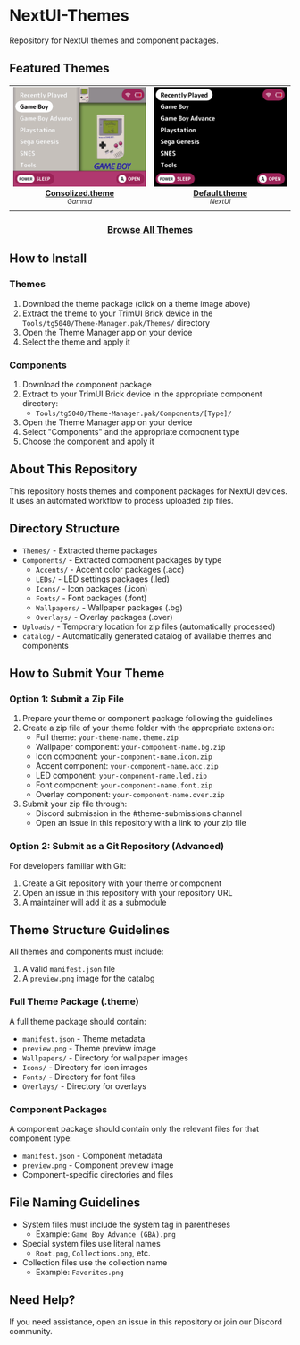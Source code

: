 # NextUI-Themes

Repository for NextUI themes and component packages.

<!-- GALLERY_START -->
## Featured Themes

<table align="center"><tr>
<td align="center" valign="top" width="33%">

<a href="https://github.com/Leviathanium/NextUI-Themes/raw/main/Uploads/Themes/Consolized.theme.zip">
<img title="Name: Consolized.theme&#013;Author: Gamnrd&#013;(Click to download)" width="480px" src="https://github.com/Leviathanium/NextUI-Themes/raw/main/Catalog/Themes/previews/Consolized.theme.png" /><br/>
<b>Consolized.theme</b>
</a><br/>
<sup><i>Gamnrd</i></sup><br>
<sub>
<sup><a title="Last updated: " href="https://github.com/Leviathanium/NextUI-Themes/commits/main/Catalog/themes/Consolized.theme"></a></sup>

</sub>
</td>

<td align="center" valign="top" width="33%">

<a href="https://github.com/Leviathanium/NextUI-Themes/raw/main/Uploads/Themes/Default.theme.zip">
<img title="Name: Default.theme&#013;Author: NextUI&#013;(Click to download)" width="480px" src="https://github.com/Leviathanium/NextUI-Themes/raw/main/Catalog/Themes/previews/Default.theme.png" /><br/>
<b>Default.theme</b>
</a><br/>
<sup><i>NextUI</i></sup><br>
<sub>
<sup><a title="Last updated: " href="https://github.com/Leviathanium/NextUI-Themes/commits/main/Catalog/themes/Default.theme"></a></sup>

</sub>
</td>


</tr></table>


<div align="center"><h3><a href=".github/index/index.md">Browse All Themes</a></h3></div>
<!-- GALLERY_END -->

## How to Install

### Themes

1. Download the theme package (click on a theme image above)
2. Extract the theme to your TrimUI Brick device in the `Tools/tg5040/Theme-Manager.pak/Themes/` directory
3. Open the Theme Manager app on your device
4. Select the theme and apply it

### Components

1. Download the component package
2. Extract to your TrimUI Brick device in the appropriate component directory:
   - `Tools/tg5040/Theme-Manager.pak/Components/[Type]/`
3. Open the Theme Manager app on your device
4. Select "Components" and the appropriate component type
5. Choose the component and apply it

## About This Repository

This repository hosts themes and component packages for NextUI devices. It uses an automated workflow to process uploaded zip files.

## Directory Structure

- `Themes/` - Extracted theme packages
- `Components/` - Extracted component packages by type
  - `Accents/` - Accent color packages (.acc)
  - `LEDs/` - LED settings packages (.led)
  - `Icons/` - Icon packages (.icon)
  - `Fonts/` - Font packages (.font)
  - `Wallpapers/` - Wallpaper packages (.bg)
  - `Overlays/` - Overlay packages (.over)
- `Uploads/` - Temporary location for zip files (automatically processed)
- `catalog/` - Automatically generated catalog of available themes and components

## How to Submit Your Theme

### Option 1: Submit a Zip File

1. Prepare your theme or component package following the guidelines
2. Create a zip file of your theme folder with the appropriate extension:
   - Full theme: `your-theme-name.theme.zip`
   - Wallpaper component: `your-component-name.bg.zip`
   - Icon component: `your-component-name.icon.zip`
   - Accent component: `your-component-name.acc.zip`
   - LED component: `your-component-name.led.zip`
   - Font component: `your-component-name.font.zip`
   - Overlay component: `your-component-name.over.zip`
3. Submit your zip file through:
   - Discord submission in the #theme-submissions channel
   - Open an issue in this repository with a link to your zip file

### Option 2: Submit as a Git Repository (Advanced)

For developers familiar with Git:

1. Create a Git repository with your theme or component
2. Open an issue in this repository with your repository URL
3. A maintainer will add it as a submodule

## Theme Structure Guidelines

All themes and components must include:

1. A valid `manifest.json` file
2. A `preview.png` image for the catalog

### Full Theme Package (.theme)

A full theme package should contain:

- `manifest.json` - Theme metadata
- `preview.png` - Theme preview image
- `Wallpapers/` - Directory for wallpaper images
- `Icons/` - Directory for icon images
- `Fonts/` - Directory for font files
- `Overlays/` - Directory for overlays

### Component Packages

A component package should contain only the relevant files for that component type:

- `manifest.json` - Component metadata
- `preview.png` - Component preview image
- Component-specific directories and files

## File Naming Guidelines

- System files must include the system tag in parentheses
  - Example: `Game Boy Advance (GBA).png`
- Special system files use literal names
  - `Root.png`, `Collections.png`, etc.
- Collection files use the collection name
  - Example: `Favorites.png`

## Need Help?

If you need assistance, open an issue in this repository or join our Discord community.

